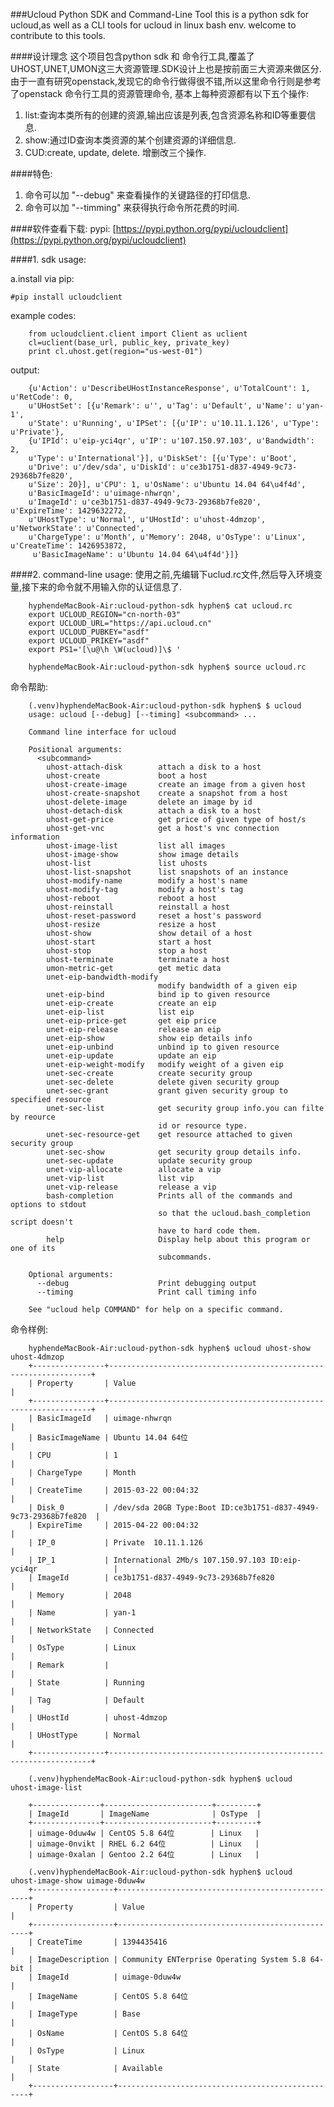 ###Ucloud Python SDK and Command-Line Tool
this is a python sdk for ucloud,as well as a CLI tools for ucloud in linux bash env.
welcome to contribute to this tools.

####设计理念
这个项目包含python sdk 和 命令行工具,覆盖了UHOST,UNET,UMON这三大资源管理.SDK设计上也是按前面三大资源来做区分.
由于一直有研究openstack,发现它的命令行做得很不错,所以这里命令行则是参考了openstack 命令行工具的资源管理命令,
基本上每种资源都有以下五个操作:
1. list:查询本类所有的创建的资源,输出应该是列表,包含资源名称和ID等重要信息.
2. show:通过ID查询本类资源的某个创建资源的详细信息.
3. CUD:create, update, delete. 增删改三个操作.

####特色:
1. 命令可以加 "--debug" 来查看操作的关键路径的打印信息.
2. 命令可以加 "--timming" 来获得执行命令所花费的时间.

####软件查看下载:
pypi: [https://pypi.python.org/pypi/ucloudclient](https://pypi.python.org/pypi/ucloudclient)


####1. sdk usage:

a.install via pip:
	
	#pip install ucloudclient

example codes:

        from ucloudclient.client import Client as uclient
        cl=uclient(base_url, public_key, private_key)
        print cl.uhost.get(region="us-west-01")

output:

        {u'Action': u'DescribeUHostInstanceResponse', u'TotalCount': 1, u'RetCode': 0,
        u'UHostSet': [{u'Remark': u'', u'Tag': u'Default', u'Name': u'yan-1',
        u'State': u'Running', u'IPSet': [{u'IP': u'10.11.1.126', u'Type': u'Private'},
        {u'IPId': u'eip-yci4qr', u'IP': u'107.150.97.103', u'Bandwidth': 2,
        u'Type': u'International'}], u'DiskSet': [{u'Type': u'Boot',
        u'Drive': u'/dev/sda', u'DiskId': u'ce3b1751-d837-4949-9c73-29368b7fe820',
        u'Size': 20}], u'CPU': 1, u'OsName': u'Ubuntu 14.04 64\u4f4d',
        u'BasicImageId': u'uimage-nhwrqn',
        u'ImageId': u'ce3b1751-d837-4949-9c73-29368b7fe820', u'ExpireTime': 1429632272,
        u'UHostType': u'Normal', u'UHostId': u'uhost-4dmzop', u'NetworkState': u'Connected',
        u'ChargeType': u'Month', u'Memory': 2048, u'OsType': u'Linux', u'CreateTime': 1426953872,
         u'BasicImageName': u'Ubuntu 14.04 64\u4f4d'}]}



####2. command-line usage:
使用之前,先编辑下uclud.rc文件,然后导入环境变量,接下来的命令就不用输入你的认证信息了.

		hyphendeMacBook-Air:ucloud-python-sdk hyphen$ cat ucloud.rc 
		export UCLOUD_REGION="cn-north-03"
		export UCLOUD_URL="https://api.ucloud.cn"
		export UCLOUD_PUBKEY="asdf"
		export UCLOUD_PRIKEY="asdf"
		export PS1='[\u@\h \W(ucloud)]\$ '

		hyphendeMacBook-Air:ucloud-python-sdk hyphen$ source ucloud.rc

命令帮助:

        (.venv)hyphendeMacBook-Air:ucloud-python-sdk hyphen$ $ ucloud
        usage: ucloud [--debug] [--timing] <subcommand> ...

        Command line interface for ucloud

        Positional arguments:
          <subcommand>
            uhost-attach-disk        attach a disk to a host
            uhost-create             boot a host
            uhost-create-image       create an image from a given host
            uhost-create-snapshot    create a snapshot from a host
            uhost-delete-image       delete an image by id
            uhost-detach-disk        attach a disk to a host
            uhost-get-price          get price of given type of host/s
            uhost-get-vnc            get a host's vnc connection information
            uhost-image-list         list all images
            uhost-image-show         show image details
            uhost-list               list uhosts
            uhost-list-snapshot      list snapshots of an instance
            uhost-modify-name        modify a host's name
            uhost-modify-tag         modify a host's tag
            uhost-reboot             reboot a host
            uhost-reinstall          reinstall a host
            uhost-reset-password     reset a host's password
            uhost-resize             resize a host
            uhost-show               show detail of a host
            uhost-start              start a host
            uhost-stop               stop a host
            uhost-terminate          terminate a host
            umon-metric-get          get metic data
            unet-eip-bandwidth-modify
                                     modify bandwidth of a given eip
            unet-eip-bind            bind ip to given resource
            unet-eip-create          create an eip
            unet-eip-list            list eip
            unet-eip-price-get       get eip price
            unet-eip-release         release an eip
            unet-eip-show            show eip details info
            unet-eip-unbind          unbind ip to given resource
            unet-eip-update          update an eip
            unet-eip-weight-modify   modify weight of a given eip
            unet-sec-create          create security group
            unet-sec-delete          delete given security group
            unet-sec-grant           grant given security group to specified resource
            unet-sec-list            get security group info.you can filte by reource
                                     id or resource type.
            unet-sec-resource-get    get resource attached to given security group
            unet-sec-show            get security group details info.
            unet-sec-update          update security group
            unet-vip-allocate        allocate a vip
            unet-vip-list            list vip
            unet-vip-release         release a vip
            bash-completion          Prints all of the commands and options to stdout
                                     so that the ucloud.bash_completion script doesn't
                                     have to hard code them.
            help                     Display help about this program or one of its
                                     subcommands.

        Optional arguments:
          --debug                    Print debugging output
          --timing                   Print call timing info

        See "ucloud help COMMAND" for help on a specific command.

命令样例:

        hyphendeMacBook-Air:ucloud-python-sdk hyphen$ ucloud uhost-show uhost-4dmzop
        +----------------+------------------------------------------------------------------+
        | Property       | Value                                                            |
        +----------------+------------------------------------------------------------------+
        | BasicImageId   | uimage-nhwrqn                                                    |
        | BasicImageName | Ubuntu 14.04 64位                                                |
        | CPU            | 1                                                                |
        | ChargeType     | Month                                                            |
        | CreateTime     | 2015-03-22 00:04:32                                              |
        | Disk_0         | /dev/sda 20GB Type:Boot ID:ce3b1751-d837-4949-9c73-29368b7fe820  |
        | ExpireTime     | 2015-04-22 00:04:32                                              |
        | IP_0           | Private  10.11.1.126                                             |
        | IP_1           | International 2Mb/s 107.150.97.103 ID:eip-yci4qr                 |
        | ImageId        | ce3b1751-d837-4949-9c73-29368b7fe820                             |
        | Memory         | 2048                                                             |
        | Name           | yan-1                                                            |
        | NetworkState   | Connected                                                        |
        | OsType         | Linux                                                            |
        | Remark         |                                                                  |
        | State          | Running                                                          |
        | Tag            | Default                                                          |
        | UHostId        | uhost-4dmzop                                                     |
        | UHostType      | Normal                                                           |
        +----------------+------------------------------------------------------------------+

        (.venv)hyphendeMacBook-Air:ucloud-python-sdk hyphen$ ucloud  uhost-image-list

        +---------------+------------------------+---------+
        | ImageId       | ImageName              | OsType  |
        +---------------+------------------------+---------+
        | uimage-0duw4w | CentOS 5.8 64位        | Linux   |
        | uimage-0nvikt | RHEL 6.2 64位          | Linux   |
        | uimage-0xalan | Gentoo 2.2 64位        | Linux   |

        (.venv)hyphendeMacBook-Air:ucloud-python-sdk hyphen$ ucloud  uhost-image-show uimage-0duw4w
        +------------------+--------------------------------------------------+
        | Property         | Value                                            |
        +------------------+--------------------------------------------------+
        | CreateTime       | 1394435416                                       |
        | ImageDescription | Community ENTerprise Operating System 5.8 64-bit |
        | ImageId          | uimage-0duw4w                                    |
        | ImageName        | CentOS 5.8 64位                                  |
        | ImageType        | Base                                             |
        | OsName           | CentOS 5.8 64位                                  |
        | OsType           | Linux                                            |
        | State            | Available                                        |
        +------------------+--------------------------------------------------+
